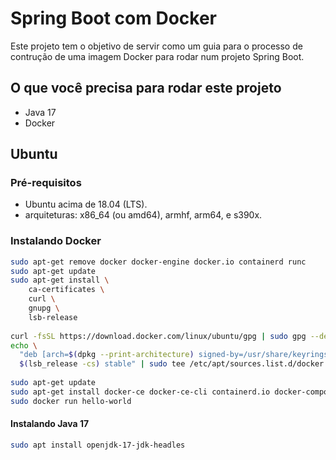 # Spring Boot com Docker

Este projeto tem o objetivo de servir como um guia para o processo de contrução de uma imagem Docker para rodar num projeto Spring Boot.

## O que você precisa para rodar este projeto

- Java 17
- Docker



## Ubuntu

### Pré-requisitos
- Ubuntu acima de 18.04 (LTS).
- arquiteturas: x86_64 (ou amd64), armhf, arm64, e s390x.

### Instalando Docker

```` sh
sudo apt-get remove docker docker-engine docker.io containerd runc
sudo apt-get update 
sudo apt-get install \
    ca-certificates \
    curl \
    gnupg \
    lsb-release
    
curl -fsSL https://download.docker.com/linux/ubuntu/gpg | sudo gpg --dearmor -o /usr/share/keyrings/docker-archive-keyring.gpg
echo \
  "deb [arch=$(dpkg --print-architecture) signed-by=/usr/share/keyrings/docker-archive-keyring.gpg] https://download.docker.com/linux/ubuntu \
  $(lsb_release -cs) stable" | sudo tee /etc/apt/sources.list.d/docker.list > /dev/null
  
sudo apt-get update
sudo apt-get install docker-ce docker-ce-cli containerd.io docker-compose-plugin
sudo docker run hello-world
````

#### Instalando Java 17

``` sh
sudo apt install openjdk-17-jdk-headles
```
